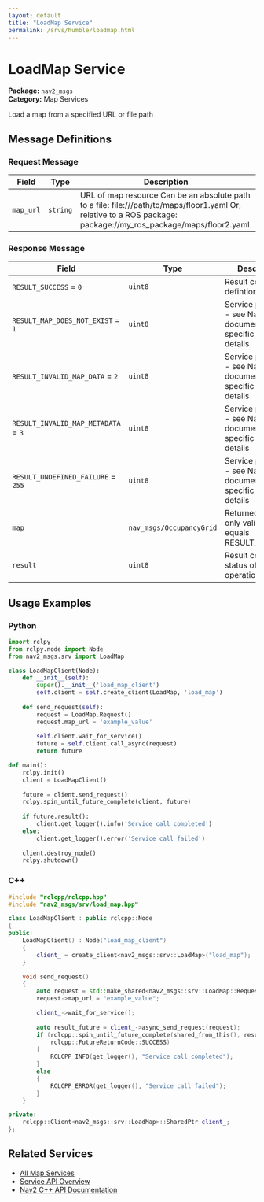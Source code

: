 ```yaml
---
layout: default
title: "LoadMap Service"
permalink: /srvs/humble/loadmap.html
---
```


# LoadMap Service

**Package:** `nav2_msgs`  
**Category:** Map Services

Load a map from a specified URL or file path

## Message Definitions

### Request Message

| Field | Type | Description |
|-------|------|-------------|
| `map_url` | `string` | URL of map resource Can be an absolute path to a file: file:///path/to/maps/floor1.yaml Or, relative to a ROS package: package://my_ros_package/maps/floor2.yaml |


### Response Message

| Field | Type | Description |
|-------|------|-------------|
| `RESULT_SUCCESS` = `0` | `uint8` | Result code defintions |
| `RESULT_MAP_DOES_NOT_EXIST` = `1` | `uint8` | Service parameter - see Nav2 documentation for specific usage details |
| `RESULT_INVALID_MAP_DATA` = `2` | `uint8` | Service parameter - see Nav2 documentation for specific usage details |
| `RESULT_INVALID_MAP_METADATA` = `3` | `uint8` | Service parameter - see Nav2 documentation for specific usage details |
| `RESULT_UNDEFINED_FAILURE` = `255` | `uint8` | Service parameter - see Nav2 documentation for specific usage details |
| `map` | `nav_msgs/OccupancyGrid` | Returned map is only valid if result equals RESULT_SUCCESS |
| `result` | `uint8` | Result code or status of the operation |



## Usage Examples

### Python

```python
import rclpy
from rclpy.node import Node
from nav2_msgs.srv import LoadMap

class LoadMapClient(Node):
    def __init__(self):
        super().__init__('load_map_client')
        self.client = self.create_client(LoadMap, 'load_map')
        
    def send_request(self):
        request = LoadMap.Request()
        request.map_url = 'example_value'
        
        self.client.wait_for_service()
        future = self.client.call_async(request)
        return future

def main():
    rclpy.init()
    client = LoadMapClient()
    
    future = client.send_request()
    rclpy.spin_until_future_complete(client, future)
    
    if future.result():
        client.get_logger().info('Service call completed')
    else:
        client.get_logger().error('Service call failed')
        
    client.destroy_node()
    rclpy.shutdown()
```

### C++

```cpp
#include "rclcpp/rclcpp.hpp"
#include "nav2_msgs/srv/load_map.hpp"

class LoadMapClient : public rclcpp::Node
{
public:
    LoadMapClient() : Node("load_map_client")
    {
        client_ = create_client<nav2_msgs::srv::LoadMap>("load_map");
    }

    void send_request()
    {
        auto request = std::make_shared<nav2_msgs::srv::LoadMap::Request>();
        request->map_url = "example_value";

        client_->wait_for_service();
        
        auto result_future = client_->async_send_request(request);
        if (rclcpp::spin_until_future_complete(shared_from_this(), result_future) ==
            rclcpp::FutureReturnCode::SUCCESS)
        {
            RCLCPP_INFO(get_logger(), "Service call completed");
        }
        else
        {
            RCLCPP_ERROR(get_logger(), "Service call failed");
        }
    }

private:
    rclcpp::Client<nav2_msgs::srv::LoadMap>::SharedPtr client_;
};
```

## Related Services

- [All Map Services](/humble/srvs/index.html#map-services)
- [Service API Overview](/humble/srvs/index.html)
- [Nav2 C++ API Documentation](/humble/html/index.html)
